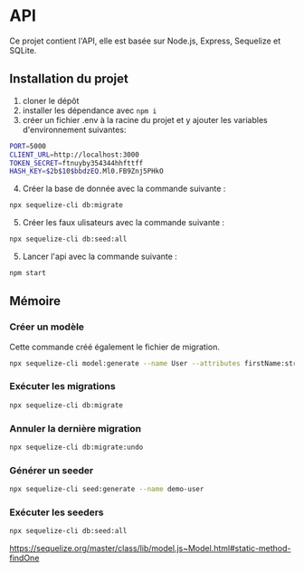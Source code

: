 # API

Ce projet contient l'API, elle est basée sur Node.js, Express, Sequelize et SQLite.

## Installation du projet

1. cloner le dépôt
2. installer les dépendance avec `npm i`
3. créer un fichier .env à la racine du projet et y ajouter les variables d'environnement suivantes:
```sh
PORT=5000
CLIENT_URL=http://localhost:3000
TOKEN_SECRET=ftnuyby354344hhfttff
HASH_KEY=$2b$10$bbdzEQ.Ml0.FB9Znj5PHkO
```
4. Créer la base de donnée avec la commande suivante :
```sh
npx sequelize-cli db:migrate
```
5. Créer les faux ulisateurs avec la commande suivante :
```sh
npx sequelize-cli db:seed:all
```
5. Lancer l'api avec la commande suivante :
```sh
npm start
```


## Mémoire

### Créer un modèle
Cette commande créé également le fichier de migration.

```sh
npx sequelize-cli model:generate --name User --attributes firstName:string,lastName:string,email:string
```

### Exécuter les migrations
```sh
npx sequelize-cli db:migrate
```

### Annuler la dernière migration
```sh
npx sequelize-cli db:migrate:undo
```

### Générer un seeder
```sh
npx sequelize-cli seed:generate --name demo-user
```

### Exécuter les seeders
```sh
npx sequelize-cli db:seed:all
```




https://sequelize.org/master/class/lib/model.js~Model.html#static-method-findOne